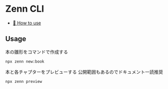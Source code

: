 # Zenn CLI

* [📘 How to use](https://zenn.dev/zenn/articles/zenn-cli-guide)

## Usage

本の雛形をコマンドで作成する

```bash
npx zenn new:book
```

本と各チャプターをプレビューする
公開範囲もあるのでドキュメント一読推奨

```bash
npx zenn preview
```